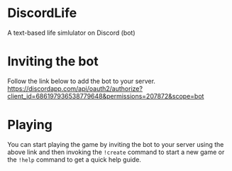 # DiscordLife
A text-based life simlulator on Discord (bot)

# Inviting the bot
Follow the link below to add the bot to your server.
https://discordapp.com/api/oauth2/authorize?client_id=686197936538779648&permissions=207872&scope=bot

# Playing
You can start playing the game by inviting the bot to your server using the above link and then invoking the `!create` command to start a new game or the `!help` command to get a quick help guide.
